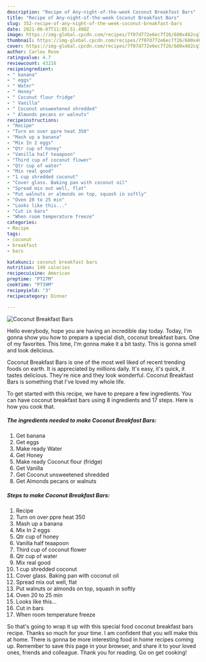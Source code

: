 ```yaml
---
description: "Recipe of Any-night-of-the-week Coconut Breakfast Bars"
title: "Recipe of Any-night-of-the-week Coconut Breakfast Bars"
slug: 352-recipe-of-any-night-of-the-week-coconut-breakfast-bars
date: 2021-06-07T11:05:51.498Z
image: https://img-global.cpcdn.com/recipes/7f07d772e6ec7f26/680x482cq70/coconut-breakfast-bars-recipe-main-photo.jpg
thumbnail: https://img-global.cpcdn.com/recipes/7f07d772e6ec7f26/680x482cq70/coconut-breakfast-bars-recipe-main-photo.jpg
cover: https://img-global.cpcdn.com/recipes/7f07d772e6ec7f26/680x482cq70/coconut-breakfast-bars-recipe-main-photo.jpg
author: Carlos Rose
ratingvalue: 4.7
reviewcount: 43216
recipeingredient:
- " banana"
- " eggs"
- " Water"
- " Honey"
- " Coconut flour fridge"
- " Vanilla"
- " Coconut unsweetened shredded"
- " Almonds pecans or walnuts"
recipeinstructions:
- "Recipe"
- "Turn on over ppre heat 350"
- "Mash up a banana"
- "Mix In 2 eggs"
- "Qtr cup of honey"
- "Vanilla half teaapoon"
- "Third cup of coconut flower"
- "Qtr cup of water"
- "Mix real good"
- "1 cup shredded coconut"
- "Cover glass. Baking pan with coconut oil"
- "Spread mix out well, flat"
- "Put walnuts or almonds on top, squash in softly"
- "Oven 20 to 25 min"
- "Looks like this..."
- "Cut in bars"
- "When room temperature freeze"
categories:
- Recipe
tags:
- coconut
- breakfast
- bars

katakunci: coconut breakfast bars 
nutrition: 149 calories
recipecuisine: American
preptime: "PT27M"
cooktime: "PT39M"
recipeyield: "3"
recipecategory: Dinner

---
```



![Coconut Breakfast Bars](https://img-global.cpcdn.com/recipes/7f07d772e6ec7f26/680x482cq70/coconut-breakfast-bars-recipe-main-photo.jpg)

Hello everybody, hope you are having an incredible day today. Today, I'm gonna show you how to prepare a special dish, coconut breakfast bars. One of my favorites. This time, I'm gonna make it a bit tasty. This is gonna smell and look delicious.



Coconut Breakfast Bars is one of the most well liked of recent trending foods on earth. It is appreciated by millions daily. It's easy, it's quick, it tastes delicious. They're nice and they look wonderful. Coconut Breakfast Bars is something that I've loved my whole life.


To get started with this recipe, we have to prepare a few ingredients. You can have coconut breakfast bars using 8 ingredients and 17 steps. Here is how you cook that.

<!--inarticleads1-->

##### The ingredients needed to make Coconut Breakfast Bars:

1. Get  banana
1. Get  eggs
1. Make ready  Water
1. Get  Honey
1. Make ready  Coconut flour (fridge)
1. Get  Vanilla
1. Get  Coconut unsweetened shredded
1. Get  Almonds pecans or walnuts




<!--inarticleads2-->

##### Steps to make Coconut Breakfast Bars:

1. Recipe
1. Turn on over ppre heat 350
1. Mash up a banana
1. Mix In 2 eggs
1. Qtr cup of honey
1. Vanilla half teaapoon
1. Third cup of coconut flower
1. Qtr cup of water
1. Mix real good
1. 1 cup shredded coconut
1. Cover glass. Baking pan with coconut oil
1. Spread mix out well, flat
1. Put walnuts or almonds on top, squash in softly
1. Oven 20 to 25 min
1. Looks like this...
1. Cut in bars
1. When room temperature freeze




So that's going to wrap it up with this special food coconut breakfast bars recipe. Thanks so much for your time. I am confident that you will make this at home. There is gonna be more interesting food in home recipes coming up. Remember to save this page in your browser, and share it to your loved ones, friends and colleague. Thank you for reading. Go on get cooking!
